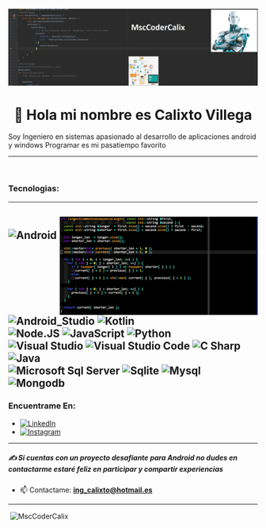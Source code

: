 ![logo](https://github.com/MsccoderCalix/MsccoderCalix/blob/main/top.jpg)
<h1 align="center">👋 Hola mi nombre es Calixto Villega</h1>
Soy Ingeniero en sistemas apasionado al desarrollo de aplicaciones android y windows
Programar es mi pasatiempo favorito</br>

---
</br>

### Tecnologias:
---
<img align="right" alt="coding" width="400" src="https://github.com/MsccoderCalix/MsccoderCalix/blob/main/coding.gif"></br>
![Android](https://img.shields.io/badge/Android-green?style=for-the-badge&logo=android&logoColor=white&labelColor=black)
![Android_Studio](https://img.shields.io/badge/Android_Studio-green?style=for-the-badge&logo=android-studio&logoColor=white&labelColor=101010)
![Kotlin](https://img.shields.io/badge/Kotlin-0095D5?style=for-the-badge&logo=kotlin&logoColor=white&labelColor=101010)</br>
![Node.JS](https://img.shields.io/badge/Node.JS-339933?style=for-the-badge&logo=node.js&logoColor=white&labelColor=101010)
![JavaScript](https://img.shields.io/badge/JavaScript-F7DF1E?style=for-the-badge&logo=javascript&logoColor=white&labelColor=101010)
![Python](https://img.shields.io/badge/Python-yellow?style=for-the-badge&logo=python&logoColor=white&labelColor=101010)</br>
![Visual Studio](https://img.shields.io/badge/Visual%20Studio-5C2D91?style=for-the-badge&logo=visualstudio&logoColor=white&labelColor=101010)
![Visual Studio Code](https://img.shields.io/badge/Visual%20Studio%20Code-007ACC?style=for-the-badge&logo=visualstudiocode&logoColor=white&labelColor=101010)
![C Sharp](https://img.shields.io/badge/C%20Sharp-lightgreen?style=for-the-badge&logo=csharp&logoColor=white&labelColor=101010)
![Java](https://img.shields.io/badge/Java-007396?style=for-the-badge&logo=java&logoColor=white&labelColor=101010)</br>
![Microsoft Sql Server](https://img.shields.io/badge/Microsoft%20Sql%20Server-CC2927?style=for-the-badge&logo=microsoftsqlserver&logoColor=white&labelColor=101010)
![Sqlite](https://img.shields.io/badge/Sqlite-003B57?style=for-the-badge&logo=sqlite&logoColor=white&labelColor=101010)
![Mysql](https://img.shields.io/badge/Mysql-4479A1?style=for-the-badge&logo=mysql&logoColor=white&labelColor=101010)
![Mongodb](https://img.shields.io/badge/Mongodb-47A248?style=for-the-badge&logo=mongodb&logoColor=white&labelColor=101010)</br>
---

### Encuentrame En:

- [![LinkedIn](https://img.shields.io/badge/LinkedIn-Calixto_Villega-0A66C2?style=for-the-badge&logo=linkedin&logoColor=white&labelColor=101010)](https://www.linkedin.com/in/calixto-villega-marcias-25608962)</br>
- [![Instagram](https://img.shields.io/badge/Instagram-Calixto_Villega-E4405F?style=for-the-badge&logo=instagram&logoColor=white&labelColor=101010)](https://www.instagram.com/msccoder)</br>


---

##### ✍️ Si cuentas con un proyecto desafiante para Android no dudes en contactarme estaré feliz en participar y compartir experiencias
- 📫 Contactame: **ing_calixto@hotmail.es**
---
<p>&nbsp;<img align="center" src="https://github-readme-stats.vercel.app/api?username=MsccoderCalix&show_icons=true&locale=es" alt="MscCoderCalix" /></p>
